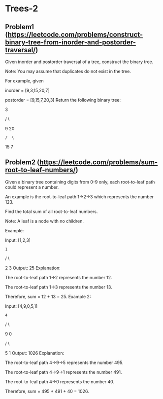 # Trees-2

## Problem1 (https://leetcode.com/problems/construct-binary-tree-from-inorder-and-postorder-traversal/)
Given inorder and postorder traversal of a tree, construct the binary tree.

Note:
You may assume that duplicates do not exist in the tree.

For example, given

inorder = [9,3,15,20,7]


postorder = [9,15,7,20,3]
Return the following binary tree:

   3


   / \


  9  20


    /  \


   15   7
   
   ## Problem2 (https://leetcode.com/problems/sum-root-to-leaf-numbers/)
   Given a binary tree containing digits from 0-9 only, each root-to-leaf path could represent a number.

An example is the root-to-leaf path 1->2->3 which represents the number 123.

Find the total sum of all root-to-leaf numbers.

Note: A leaf is a node with no children.

Example:

Input: [1,2,3]

    1

   / \

  2   3
Output: 25
Explanation:

The root-to-leaf path 1->2 represents the number 12.

The root-to-leaf path 1->3 represents the number 13.

Therefore, sum = 12 + 13 = 25.
Example 2:

Input: [4,9,0,5,1]

    4

   / \

  9   0

 / \

5   1
Output: 1026
Explanation:

The root-to-leaf path 4->9->5 represents the number 495.

The root-to-leaf path 4->9->1 represents the number 491.

The root-to-leaf path 4->0 represents the number 40.

Therefore, sum = 495 + 491 + 40 = 1026.
